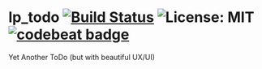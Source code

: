 # lp_todo [![Build Status](https://travis-ci.org/lstpsche/lp_todo.svg?branch=master)](https://travis-ci.org/lstpsche/lp_todo) ![License: MIT](https://img.shields.io/badge/License-MIT-green.svg) [![codebeat badge](https://codebeat.co/badges/5a1514f5-3855-42c1-a23c-dca3769ca516)](https://codebeat.co/projects/github-com-lstpsche-lp_todo-master)
Yet Another ToDo (but with beautiful UX/UI)
